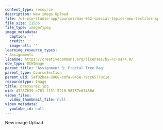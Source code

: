 ```yaml
---
content_type: resource
description: New image Upload
file: /ol-ocw-studio-app/courses/mas-962-special-topics-new-textiles-spring-2010/43287639e761f131521096757e01480d_pressure2.jpg
file_size: 21536
file_type: image/jpeg
image_metadata:
  caption: ''
  credit: ''
  image-alt: ''
learning_resource_types:
- Assignments
license: https://creativecommons.org/licenses/by-nc-sa/4.0/
ocw_type: OCWImage
parent_title: 'Assignment 3: Fractal Tree Bag'
parent_type: CourseSection
parent_uid: 5af02bea-0868-c0fa-845e-79cc65770c1e
resourcetype: Image
title: pressure2.jpg
uid: 43287639-e761-f131-5210-96757e01480d
video_files:
  video_thumbnail_file: null
video_metadata:
  youtube_id: null
---
```

New image Upload